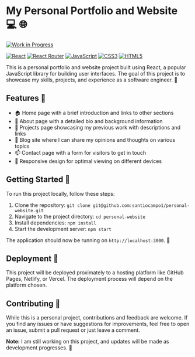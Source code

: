 # My Personal Portfolio and Website 💻 🌐

[![Work in Progress](https://img.shields.io/badge/Status-Work%20in%20Progress-yellow.svg)](https://shields.io/)

[![React](https://img.shields.io/badge/React-20232A?style=for-the-badge&logo=react&logoColor=61DAFB)](https://reactjs.org/)
[![React Router](https://img.shields.io/badge/React_Router-CA4245?style=for-the-badge&logo=react-router&logoColor=white)](https://reactrouter.com/)
[![JavaScript](https://img.shields.io/badge/JavaScript-F7DF1E?style=for-the-badge&logo=javascript&logoColor=black)](https://www.javascript.com/)
[![CSS3](https://img.shields.io/badge/CSS3-1572B6?style=for-the-badge&logo=css3&logoColor=white)](https://www.w3.org/Style/CSS/)
[![HTML5](https://img.shields.io/badge/HTML5-E34F26?style=for-the-badge&logo=html5&logoColor=white)](https://html.spec.whatwg.org/)

This is a personal portfolio and website project built using React, a popular JavaScript library for building user interfaces. The goal of this project is to showcase my skills, projects, and experience as a software engineer. 🚀

## Features 🌟

- 🏠 Home page with a brief introduction and links to other sections
- 👤 About page with a detailed bio and background information
- 💼 Projects page showcasing my previous work with descriptions and links
- 📝 Blog site where I can share my opinions and thoughts on various topics
- 📫 Contact page with a form for visitors to get in touch
- 📱 Responsive design for optimal viewing on different devices

## Getting Started 🚀

To run this project locally, follow these steps:

1. Clone the repository: `git clone git@github.com:santiocampo1/personal-website.git`
2. Navigate to the project directory: `cd personal-website`
3. Install dependencies: `npm install`
4. Start the development server: `npm start`

The application should now be running on `http://localhost:3000`. 🎉

## Deployment 🚀

This project will be deployed proximately to a hosting platform like GitHub Pages, Netlify, or Vercel. The deployment process will depend on the platform chosen.

## Contributing 🤝

While this is a personal project, contributions and feedback are welcome. If you find any issues or have suggestions for improvements, feel free to open an issue, submit a pull request or just leave a comment.

**Note:** I am still working on this project, and updates will be made as development progresses. 🚧